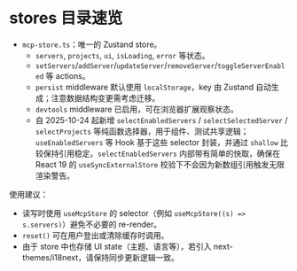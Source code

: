 # stores 目录速览

- `mcp-store.ts`：唯一的 Zustand store。
  - `servers`, `projects`, `ui`, `isLoading`, `error` 等状态。
  - `setServers`/`addServer`/`updateServer`/`removeServer`/`toggleServerEnabled` 等 actions。
  - `persist` middleware 默认使用 `localStorage`，key 由 Zustand 自动生成；注意数据结构变更需考虑迁移。
  - `devtools` middleware 已启用，可在浏览器扩展观察状态。
  - 自 2025-10-24 起新增 `selectEnabledServers` / `selectSelectedServer` / `selectProjects` 等纯函数选择器，用于组件、测试共享逻辑；`useEnabledServers` 等 Hook 基于这些 selector 封装，并通过 `shallow` 比较保持引用稳定。`selectEnabledServers` 内部带有简单的快取，确保在 React 19 的 `useSyncExternalStore` 校验下不会因为新数组引用触发无限渲染警告。

使用建议：

- 读写时使用 `useMcpStore` 的 selector（例如 `useMcpStore((s) => s.servers)`）避免不必要的 re-render。
- `reset()` 可在用户登出或清除缓存时调用。
- 由于 store 中也存储 UI state（主题、语言等），若引入 next-themes/i18next，请保持同步更新逻辑一致。
